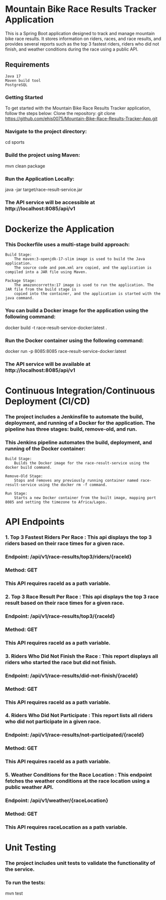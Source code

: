 # Mountain Bike Race Results Tracker Application
This is a Spring Boot application designed to track and manage mountain bike race results. 
It stores information on riders, races, and race results, and provides several reports such 
as the top 3 fastest riders, riders who did not finish, and weather conditions during the race 
using a public API.

## Requirements
    Java 17
    Maven build tool
    PostgreSQL

### Getting Started
To get started with the Mountain Bike Race Results Tracker application, follow the steps below:
Clone the repository: git clone https://github.com/ehis0075/Mountain-Bike-Race-Results-Tracker-App.git

### Navigate to the project directory:
cd sports

### Build the project using Maven:
mvn clean package

### Run the Application Locally:
java -jar target/race-result-service.jar

### The API service will be accessible at http://localhost:8085/api/v1


# Dockerize the Application
### This Dockerfile uses a multi-stage build approach:

    Build Stage:
        The maven:3-openjdk-17-slim image is used to build the Java application. 
        The source code and pom.xml are copied, and the application is compiled into a JAR file using Maven.

    Package Stage:
        The amazoncorretto:17 image is used to run the application. The JAR file from the build stage is 
        copied into the container, and the application is started with the java command.

### You can build a Docker image for the application using the following command:
docker build -t race-result-service-docker:latest .

### Run the Docker container using the following command:
docker run -p 8085:8085 race-result-service-docker:latest

### The API service will be available at http://localhost:8085/api/v1


# Continuous Integration/Continuous Deployment (CI/CD)

### The project includes a Jenkinsfile to automate the build, deployment, and running of a Docker for the application. The pipeline has three stages: build, remove-old, and run.
### This Jenkins pipeline automates the build, deployment, and running of the Docker container:

    Build Stage:
        Builds the Docker image for the race-result-service using the docker build command.

    Remove-Old Stage:
        Stops and removes any previously running container named race-result-service using the docker rm -f command.

    Run Stage:
        Starts a new Docker container from the built image, mapping port 8085 and setting the timezone to Africa/Lagos.


# API Endpoints
### 1. Top 3 Fastest Riders Per Race : This api displays the top 3 riders based on their race times for a given race.
### Endpoint: /api/v1/race-results/top3/riders/{raceId}
### Method: GET
### This API requires raceId as a path variable.

### 2. Top 3 Race Result Per Race : This api displays the top 3 race result based on their race times for a given race.
### Endpoint: /api/v1/race-results/top3/{raceId}
### Method: GET
### This API requires raceId as a path variable.

### 3. Riders Who Did Not Finish the Race : This report displays all riders who started the race but did not finish.
### Endpoint: /api/v1/race-results/did-not-finish/{raceId}
### Method: GET
### This API requires raceId as a path variable.

### 4. Riders Who Did Not Participate : This report lists all riders who did not participate in a given race.
### Endpoint: /api/v1/race-results/not-participated/{raceId}
### Method: GET
### This API requires raceId as a path variable.

### 5. Weather Conditions for the Race Location : This endpoint fetches the weather conditions at the race location using a public weather API.
### Endpoint: /api/v1/weather/{raceLocation}
### Method: GET
### This API requires raceLocation as a path variable.


# Unit Testing

### The project includes unit tests to validate the functionality of the service.

### To run the tests:

mvn test